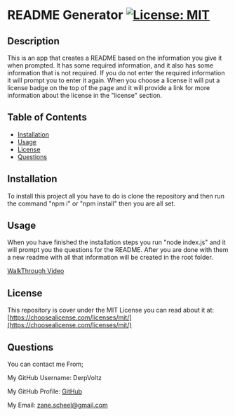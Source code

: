 # README Generator  [![License: MIT](https://img.shields.io/badge/License-MIT-yellow.svg)](https://opensource.org/licenses/MIT)
  ## Description
  This is an app that creates a README based on the information you give it when prompted. It has some required information, and it also has some information that is not required. If you do not enter the required information it will prompt you to enter it again. When you choose a license it will put a license badge on the top of the page and it will provide a link for more information about the license in the "license" section.
  ## Table of Contents
  * [Installation](#Installation)
  * [Usage](#Usage)
  * [License](#License)
  * [Questions](#Questions)
  
  ## Installation
  To install this project all you have to do is clone the repository and then run the command "npm i" or "npm install" then you are all set.
  ## Usage
  When you have finished the installation steps you run "node index.js" and it will prompt you the questions for the README. After you are done with them a new readme with all that information will be created in the root folder.

  [WalkThrough Video](https://watch.screencastify.com/v/dxv2HCC7yPHm9NCELs9b)
  ## License
  This repository is cover under the MIT License you can read about it at: [https://choosealicense.com/licenses/mit/](https://choosealicense.com/licenses/mit/)
  ## Questions
  You can contact me From;

  My GitHub Username: DerpVoltz

  My GitHub Profile: [GitHub](https://github.com/DerpVoltz/)

  My Email: zane.scheel@gmail.com

